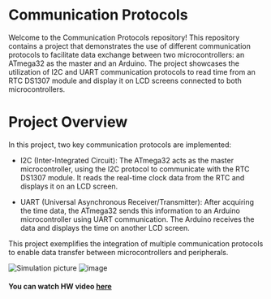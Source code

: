 # Communication Protocols
Welcome to the Communication Protocols repository! This repository contains a project that demonstrates the use of different communication protocols to facilitate data exchange between two microcontrollers: an ATmega32 as the master and an Arduino. The project showcases the utilization of I2C and UART communication protocols to read time from an RTC DS1307 module and display it on LCD screens connected to both microcontrollers.

# Project Overview
In this project, two key communication protocols are implemented:

- I2C (Inter-Integrated Circuit): The ATmega32 acts as the master microcontroller, using the I2C protocol to communicate with the RTC DS1307 module. It reads the real-time clock data from the RTC and displays it on an LCD screen.

- UART (Universal Asynchronous Receiver/Transmitter): After acquiring the time data, the ATmega32 sends this information to an Arduino microcontroller using UART communication. The Arduino receives the data and displays the time on another LCD screen.

This project exemplifies the integration of multiple communication protocols to enable data transfer between microcontrollers and peripherals.

![Simulation picture](https://github.com/moekhodry11/AVR-Projects/assets/86708003/77ec3089-321a-4385-bc8a-2807935f7a18)
![image](https://github.com/moekhodry11/AVR-Projects/assets/86708003/1276942f-cad2-4dd7-870e-7352e2cfb530)


#### You can watch HW video [here](https://drive.google.com/file/d/18xMdNU_5WgsJFeswIda6HptepBNdNLRS/view?usp=sharing)
